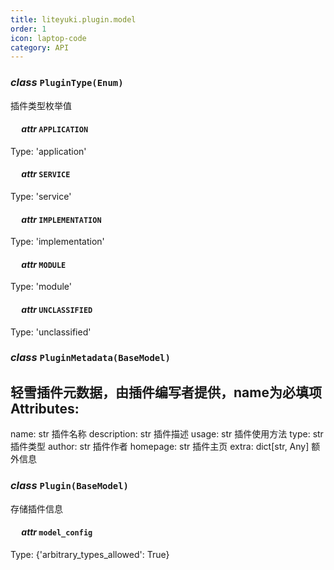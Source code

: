 ```yaml
---
title: liteyuki.plugin.model
order: 1
icon: laptop-code
category: API
---
```


### ***class*** `PluginType(Enum)`

插件类型枚举值

#### &emsp; ***attr*** `APPLICATION`

   Type: 'application'

#### &emsp; ***attr*** `SERVICE`

   Type: 'service'

#### &emsp; ***attr*** `IMPLEMENTATION`

   Type: 'implementation'

#### &emsp; ***attr*** `MODULE`

   Type: 'module'

#### &emsp; ***attr*** `UNCLASSIFIED`

   Type: 'unclassified'

### ***class*** `PluginMetadata(BaseModel)`

轻雪插件元数据，由插件编写者提供，name为必填项
Attributes:
----------

name: str
    插件名称
description: str
    插件描述
usage: str
    插件使用方法
type: str
    插件类型
author: str
    插件作者
homepage: str
    插件主页
extra: dict[str, Any]
    额外信息

### ***class*** `Plugin(BaseModel)`

存储插件信息

#### &emsp; ***attr*** `model_config`

   Type: {'arbitrary_types_allowed': True}

